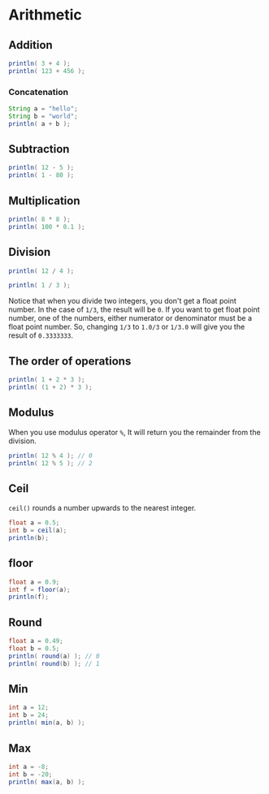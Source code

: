 # Arithmetic

## Addition
```java
println( 3 + 4 );
println( 123 + 456 );
```

### Concatenation
```java
String a = "hello";
String b = "world";
println( a + b );
```

## Subtraction
```java
println( 12 - 5 );
println( 1 - 80 );
```

## Multiplication
```java
println( 8 * 8 );
println( 100 * 0.1 );
```

## Division
```java
println( 12 / 4 );
```

```java
println( 1 / 3 );
```
Notice that when you divide two integers, you don't get a float point number. In the case of `1/3`, the result will be `0`. If you want to get float point number, one of the numbers, either numerator or denominator must be a float point number. So, changing `1/3` to `1.0/3` or `1/3.0` will give you the result of `0.3333333`.

## The order of operations
```java
println( 1 + 2 * 3 );
println( (1 + 2) * 3 );
```

## Modulus
When you use modulus operator `%`, It will return you the remainder from the division.
```java
println( 12 % 4 ); // 0
println( 12 % 5 ); // 2
```

## Ceil
`ceil()` rounds a number upwards to the nearest integer.
```java
float a = 0.5;
int b = ceil(a);
println(b);
```

## floor
```java
float a = 0.9;
int f = floor(a);
println(f);
```

## Round
```java
float a = 0.49;
float b = 0.5;
println( round(a) ); // 0
println( round(b) ); // 1
```

## Min 
```java
int a = 12;
int b = 24;
println( min(a, b) );
```

## Max
```java
int a = -8;
int b = -20;
println( max(a, b) );
```

<!--
note to myself: 
  create examples to visualize each function. 
  as in shaping function in glsl.
-->
